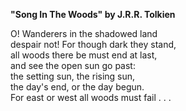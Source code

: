 **"Song In The Woods" by J.R.R. Tolkien**

O! Wanderers in the shadowed land  
despair not! For though dark they stand,  
all woods there be must end at last,  
and see the open sun go past:  
the setting sun, the rising sun,  
the day's end, or the day begun.  
For east or west all woods must fail . . .  
